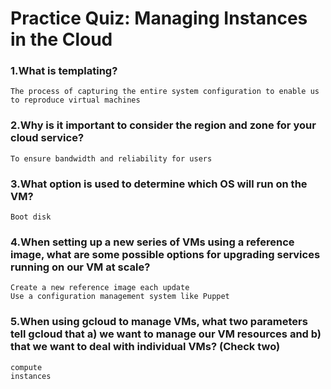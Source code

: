 # Practice Quiz: Managing Instances in the Cloud

### 1.What is templating?

    The process of capturing the entire system configuration to enable us to reproduce virtual machines

### 2.Why is it important to consider the region and zone for your cloud service?

    To ensure bandwidth and reliability for users

### 3.What option is used to determine which OS will run on the VM?

    Boot disk

### 4.When setting up a new series of VMs using a reference image, what are some possible options for upgrading services running on our VM at scale?

    Create a new reference image each update
    Use a configuration management system like Puppet

### 5.When using gcloud to manage VMs, what two parameters tell gcloud that a) we want to manage our VM resources and b) that we want to deal with individual VMs? (Check two)

    compute
    instances
